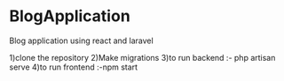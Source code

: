 # BlogApplication
Blog application using react and laravel

1)clone the repository
2)Make migrations
3)to run backend :- php artisan serve
4)to run frontend :-npm start 

